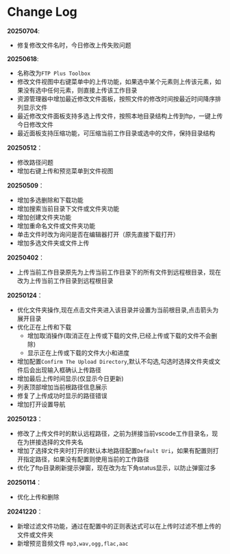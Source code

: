 # Change Log
**20250704**:
- 修复修改文件名时，今日修改上传失败问题

**20250618**:
- 名称改为`FTP Plus Toolbox`
- 修改文件视图中右键菜单中的上传功能，如果选中某个元素则上传该元素，如果没有选中任何元素，则直接上传该工作目录
- 资源管理器中增加最近修改文件面板，按照文件的修改时间按最近时间降序排列显示文件
- 最近修改文件面板支持多选上传文件，按照本地目录结构上传到ftp，一键上传今日修改文件
- 最近面板支持压缩功能，可压缩当前工作目录或选中的文件，保持目录结构

**20250512**：
- 修改路径问题
- 增加右键上传和预览菜单到文件视图

**20250509**：
- 增加多选删除和下载功能
- 增加搜索当前目录下文件或文件夹功能
- 增加创建文件夹功能
- 增加重命名文件或文件夹功能
- 单击文件时改为询问是否在编辑器打开（原先直接下载打开）
- 增加多选文件夹或文件上传

**20250402**：
- 上传当前工作目录原先为上传当前工作目录下的所有文件到远程根目录，现在改为上传当前工作目录到远程根目录

**20250124**：
- 优化文件夹操作,现在点击文件夹进入该目录并设置为当前根目录,点击箭头为展开目录
- 优化正在上传和下载
  - 增加取消操作(取消正在上传或下载的文件,已经上传或下载的文件不会删除)
  - 显示正在上传或下载的文件大小和进度
- 增加配置`Confirm The Upload Directory`,默认不勾选,勾选时选择文件夹或文件后会出现输入框确认上传路径
- 增加最后上传时间显示(仅显示今日更新)
- 列表顶部增加当前根路径信息展示 
- 修复了上传成功时显示的路径错误
- 增加打开设置导航

**20250123**：
- 修改了上传文件时的默认远程路径，之前为拼接当前vscode工作目录名，现在为拼接选择的文件夹名
- 增加了选择文件夹时打开的默认本地路径配置`Default Uri`，如果有配置则打开指定路径，如果没有配置则使用当前的工作路径
- 优化了ftp目录刷新提示弹窗，现在改为左下角status显示，以防止弹窗过多

**20250114**：
- 优化上传和删除

**20241220**：
- 新增过滤文件功能，通过在配置中的正则表达式可以在上传时过滤不想上传的文件或文件夹
- 新增预览音频文件 `mp3,wav,ogg,flac,aac`
